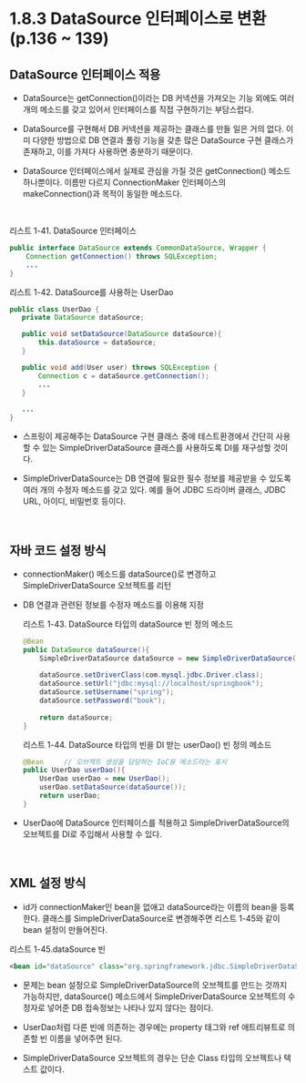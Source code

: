 # 1.8.3 DataSource 인터페이스로 변환(p.136 ~ 139)

## DataSource 인터페이스 적용

- DataSource는 getConnection()이라는 DB 커넥션을 가져오는 기능 외에도 여러 개의 메소드를 갖고 있어서 인터페이스를 직접 구현하기는 부담스럽다.

- DataSource를 구현해서 DB 커넥션을 제공하는 클래스를 만들 일은 거의 없다. 이미 다양한 방법으로 DB 연결과 풀링 기능을 갖춘 많은 DataSource 구현 클래스가 존재하고, 이를 가져다 사용하면 충분하기 때문이다.

- DataSource 인터페이스에서 실제로 관심을 가질 것은 getConnection() 메소드 하나뿐이다. 이름만 다르지 ConnectionMaker 인터페이스의 makeConnection()과 목적이 동일한 메소드다.

<br />

리스트 1-41. DataSource 인터페이스
```Java
public interface DataSource extends CommonDataSource, Wrapper {
    Connection getConnection() throws SQLException;
    ...
}
```

리스트 1-42. DataSource를 사용하는 UserDao
 ```Java
 public class UserDao {
    private DataSource dataSource;

    public void setDataSource(DataSource dataSource){
        this.dataSource = dataSource;
    }

    public void add(User user) throws SQLException {
        Connection c = dataSource.getConnection();
        ...
    }

    ...
 }
 ```

- 스프링이 제공해주는 DataSource 구현 클래스 중에 테스트환경에서 간단히 사용할 수 있는 SimpleDriverDataSource 클래스를 사용하도록 DI를 재구성할 것이다.

- SimpleDriverDataSource는 DB 연결에 필요한 필수 정보를 제공받을 수 있도록 여러 개의 수정자 메소드를 갖고 있다. 예를 들어 JDBC 드라이버 클래스, JDBC URL, 아이디, 비밀번호 등이다.

<br />

## 자바 코드 설정 방식

- connectionMaker() 메소드를 dataSource()로 변경하고 SimpleDriverDataSource 오브젝트를 리턴

- DB 연결과 관련된 정보를 수정자 메소드를 이용해 지정

    리스트 1-43. DataSource 타입의 dataSource 빈 정의 메소드
    ```Java
    @Bean
    public DataSource dataSource(){
        SimpleDriverDataSource dataSource = new SimpleDriverDataSource();
        
        dataSource.setDriverClass(com.mysql.jdbc.Driver.class);
        dataSource.setUrl("jdbc:mysql://localhost/springbook");
        dataSource.setUsername("spring");
        dataSource.setPassword("book");
        
        return dataSource;
    }
    ```

    리스트 1-44. DataSource 타입의 빈을 DI 받는 userDao() 빈 정의 메소드
    ```Java
    @Bean     // 오브젝트 생성을 담당하는 IoC용 메소드라는 표시
    public UserDao userDao(){
        UserDao userDao = new UserDao();
        userDao.setDataSource(dataSource());
        return userDao;
    }
    ```

- UserDao에 DataSource 인터페이스를 적용하고 SimpleDriverDataSource의 오브젝트를 DI로 주입해서 사용할 수 있다.

<br />

## XML 설정 방식

- id가 connectionMaker인 bean을 없애고 dataSource라는 이름의 bean을 등록한다. 클래스를 SimpleDriverDataSource로 변경해주면 리스트 1-45와 같이 bean 설정이 만들어진다.

리스트 1-45.dataSource 빈
```XML
<bean id="dataSource" class="org.springframework.jdbc.SimpleDriverDataSource" />
```

- 문제는 bean 설정으로 SimpleDriverDataSource의 오브젝트를 만드는 것까지 가능하지만, dataSource() 메소드에서 SimpleDriverDataSource 오브젝트의 수정자로 넣어준 DB 접속정보는 나타나 있지 않다는 점이다.

- UserDao처럼 다른 빈에 의존하는 경우에는 property 태그와 ref 애트리뷰트로 의존할 빈 이름을 넣어주면 된다.

- SimpleDriverDataSource 오브젝트의 경우는 단순 Class 타입의 오브젝트나 텍스트 값이다.
